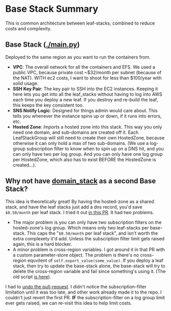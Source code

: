 # Base Stack Summary

This is common architecture between leaf-stacks, combined to reduce costs and complexity.

## Base Stack ([./main.py](./main.py))

Deployed to the same region as you want to run the containers from.

- **VPC**: The overall network for all the containers and EFS. We used a public VPC, because private cost ~$32/month per subnet (because of the NAT). WITH ec2 costs, I want to shoot for less than $100/year with solid usage.
- **SSH Key Pair**: The key pair to SSH into the EC2 instances. Keeping it here lets you get into all the leaf_stacks without having to log into AWS each time you deploy a new leaf. If you destroy and re-build the leaf, this keeps the key consistent too.
- **SNS Notify Logic**: Designed for things admin would care about. This tells you whenever the instance spins up or down, if it runs into errors, etc.
- **Hosted Zone**: *Imports* a hosted zone into this stack. This way you only need one domain, and sub-domains are created off it. Each LeafStackGroup will still need to create their own HostedZone, because otherwise it can only hold a max of two sub-domains. (We use a log-group subscription filter to know when to spin up on a DNS hit, and you can only have two per log group. And you can only have one log group per HostedZone, which also has to exist BEFORE the HostedZone is created...).

## Why not have [domain_stack](../leaf_stack_group/domain_stack.py) as a second Base Stack?

This idea is theoretically great! By having the hosted-zone as a shared stack, and have the leaf stacks just add a dns record, you'd save `$0.50/month` per leaf stack. I tried it out [in this PR](https://github.com/Cameronsplaze/AWS-ContainerManager/pull/83). It had two problems.

- The major problem is you can only have two subscription filters on the hosted-zone's log group. Which means only two leaf-stacks per base-stack. This caps the "`$0.50/month` per leaf stack", and isn't worth the extra complexety it'd add. Unless the subscription filter limit gets raised again, this is a hard blocker.
- A minor problem is cross-region variables. I got around it in that PR with a custom parameter-store object. The problem is there's no cross-region equvilent of `self.export_value(some_value)`. If you deploy a leaf stack, then try to update the base-stack alone, the base-stack will try to delete the cross-region variable and fail since something's using it. (The old script [is here](https://github.com/Cameronsplaze/AWS-ContainerManager/pull/102/files#diff-e36e11461b1d85dcce1dd7867c20f480920bfeaf46d61b15a0fff87df22aacb3)).

I had to [undo the pull-request](https://github.com/Cameronsplaze/AWS-ContainerManager/pull/102). I didn't notice the subscription-filter limitation until it was too late, and other work already made it to the repo. I couldn't just revert the first PR. **IF** the subscription-filter on a log group limit ever gets raised, we can re-visit this idea to help limit costs.
